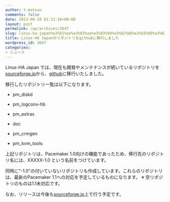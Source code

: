 ```yaml
---
author: t-matsuo
comments: false
date: 2013-06-20 01:13:16+00:00
layout: post
permalink: /wp/archives/3647
slug: linux-ha-japan%e3%81%ae%e3%83%aa%e3%83%9d%e3%82%b8%e3%83%88%e3%83%aa%e3%82%92github%e3%81%ab%e7%a7%bb%e8%a1%8c%e3%81%97%e3%81%be%e3%81%97%e3%81%9f
title: Linux-HA Japanのリポジトリをgithubに移行しました
wordpress_id: 3647
categories:
- ニュース
---
```


Linux-HA Japan では、現在も開発やメンテナンスが続いているリポジトリを[sourceforge.jp](http://sourceforge.jp/projects/linux-ha/scm/)から、[github](https://github.com/linux-ha-japan)に移行いたしました。

移行したリポジトリ一覧は以下になります。



	
  * pm_diskd

	
  * pm_logconv-hb

	
  * pm_extras

	
  * doc

	
  * pm_crmgen

	
  * pm_kvm_tools


上記リポジトリは、Pacemaker 1.0向けの機能であったため、移行先のリポジトリ名には、XXXXX-1.0 という名前をつけています。

同時に"-1.0"の付いていないリポジトリも作成しています。これらのリポジトリは、最新のPacemaker 1.1への対応を予定しているものになります。
※ 空リポジトリのものは1.1未対応です。

なお、リリースは今後も[sourceforge.jp](http://sourceforge.jp/projects/linux-ha/releases/)上で行う予定です。
